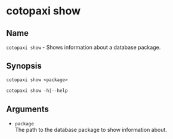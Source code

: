 # cotopaxi show

<p />

## Name

<p />

`cotopaxi show` - Shows information about a database package.

<p />

## Synopsis

<p />

```txt
cotopaxi show <package>

cotopaxi show -h|--help
```

<p />

## Arguments

<p />

- `package`  
The path to the database package to show information about.
